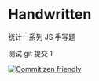 # Handwritten

统计一系列 JS 手写题

测试 git 提交 1

[![Commitizen friendly](https://img.shields.io/badge/commitizen-friendly-brightgreen.svg)](http://commitizen.github.io/cz-cli/)
